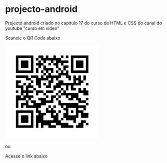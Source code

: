 # projecto-android
Projecto android criado no capítulo 17 do curso de HTML e CSS do canal do youtube "curso em vídeo"

Scaneie o QR Code abaixo

<img src="QR code do site android.png">

ou

Acesse o link abaixo

<a href="https://antonio-amandio.github.io/html-css/desafios/d010/android.html" target="_blank"></a>
